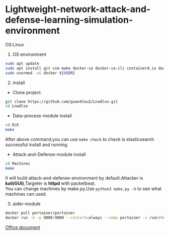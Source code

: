# Lightweight-network-attack-and-defense-learning-simulation-environment
OS:Linux

1. OS environment
```bash
sudo apt update 
sudo apt install git vim make docker-ce docker-ce-cli containerd.io docker-compose-plugin python3
sudo usermod -aG docker ${USER}
```

2. install
- Clone project.
```bash
git clone https://github.com/guan4tou2/Lnadlse.git
cd Lnadlse
```

- Data-process-module install
```bash
cd ELK
make
```
After above command,you can use `make check` to check is elasticsearch successful install and running.

- Attack-and-Defense-module install
```bash
cd Machines
make
```
It will build attack-and-defense-environment by default.Attacker is **kali(GUI)**,Targeter is **httpd** with packetbeat. </br>
You can change machines by make.py.Use `python3 make.py -h` to see what machines can used.

3. aider-module
```bash
docker pull portainer/portainer
docker run -d -p 9000:9000 --restart=always --name portainer -v /var/run/docker.sock:/var/run/docker.sock portainer/portainer
```
[Office document](https://github.com/portainer/portainer)
